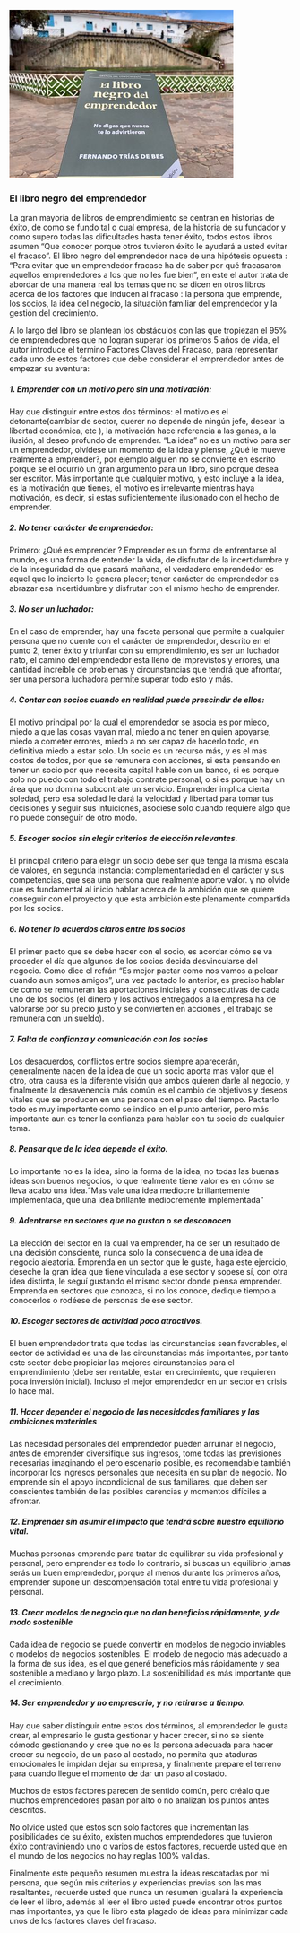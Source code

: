 ![Common Misconceptions About Payment](/images/blog/blog_entrepreneur.png)

### El libro negro del emprendedor

La gran  mayoría de libros de emprendimiento se centran en historias de éxito, de como se fundo tal o cual empresa, de la historia de su fundador y como supero todas las dificultades hasta tener éxito,  todos estos libros asumen “Que conocer porque otros tuvieron éxito le ayudará a usted evitar el fracaso”. El libro negro del emprendedor nace de una  hipótesis opuesta : “Para evitar que un emprendedor fracase ha de saber por qué fracasaron aquellos emprendedores a los que no les fue bien”, en este el autor trata de abordar de una manera real los temas que no se dicen en otros libros acerca de los factores que inducen al fracaso : la persona que emprende, los socios, la idea del negocio, la situación familiar del emprendedor y la gestión del crecimiento.

A lo largo del libro se plantean los obstáculos con las que tropiezan el 95% de emprendedores que  no logran superar los primeros 5 años de vida, el autor  introduce el termino Factores Claves del Fracaso, para representar cada uno de estos factores  que debe considerar el emprendedor antes de empezar su aventura:

##### 1. Emprender con un motivo pero sin una motivación:
Hay que distinguir entre estos dos términos: el motivo es el detonante(cambiar de sector, querer no depende de ningún jefe,  desear la libertad económica, etc ), la motivación hace referencia a las ganas, a la ilusión, al deseo profundo de emprender.
“La idea” no es un motivo para ser un emprendedor, olvídese un momento de la idea y piense, ¿Qué le mueve realmente a emprender?, por ejemplo alguien no se convierte en escrito porque  se el ocurrió un gran argumento para un libro,  sino porque desea ser escritor.
Más importante que cualquier motivo, y esto incluye a la idea, es la motivación que tienes, el motivo es irrelevante mientras haya motivación, es decir, si estas suficientemente ilusionado con el hecho de emprender.

##### 2. No tener carácter de emprendedor:
Primero: ¿Qué es emprender ?  Emprender es un forma de enfrentarse al mundo,  es una forma de entender la vida, de disfrutar de la incertidumbre y de la inseguridad de que pasará mañana, el verdadero emprendedor es aquel que lo incierto le genera placer; tener carácter de emprendedor es abrazar esa incertidumbre y disfrutar con el mismo hecho de emprender.

##### 3. No ser un luchador:
En el caso de emprender, hay una faceta personal que permite a cualquier persona que no cuente con el carácter de emprendedor, descrito en el punto 2, tener éxito y triunfar con su emprendimiento, es ser un luchador nato, el camino del emprendedor esta lleno de imprevistos y errores, una  cantidad increíble de problemas y circunstancias que  tendrá que afrontar,  ser una  persona luchadora permite superar todo esto y más.

##### 4. Contar con socios cuando en realidad puede prescindir de ellos:
El motivo principal por la cual el emprendedor se asocia es por miedo,  miedo a que las cosas vayan mal, miedo a no tener en quien apoyarse, miedo a cometer errores, miedo a no ser capaz de hacerlo todo,  en definitiva miedo a estar solo.
Un  socio es un recurso más, y es el más costos de todos, por que se remunera con acciones, si esta pensando en tener un socio por que necesita capital hable con un banco, si es porque solo no puedo con todo el trabajo contrate personal, o si es porque hay un área que no domina subcontrate un servicio.
Emprender implica cierta soledad, pero esa soledad le dará la velocidad y libertad para tomar tus decisiones y seguir sus intuiciones, asociese solo cuando requiere algo que no puede conseguir de otro modo.

##### 5. Escoger socios sin elegir criterios de elección relevantes. 
El principal criterio para elegir un socio debe ser que tenga la misma escala de valores,  en segunda instancia: complementariedad en el carácter y sus competencias, que sea una  persona que realmente aporte valor. y no olvide que es fundamental al inicio hablar acerca de la ambición que se quiere conseguir con el proyecto y que esta ambición este plenamente compartida por los socios.

##### 6. No tener lo acuerdos claros entre los socios
El primer pacto que se debe hacer con el socio, es acordar cómo se va proceder el día que algunos de los socios decida desvincularse del negocio.  Como dice el refrán “Es mejor pactar como nos vamos a pelear cuando aun somos amigos”,  una vez pactado lo anterior, es preciso hablar de como se remuneran   las aportaciones iniciales y consecutivas de cada uno de los socios (el dinero y los activos entregados a la empresa ha de valorarse por su precio justo y se convierten en acciones , el trabajo se remunera con un sueldo).

##### 7. Falta de confianza y comunicación con los socios
Los desacuerdos, conflictos entre socios siempre aparecerán, generalmente nacen de la idea de que un socio aporta mas valor que él otro, otra causa es la diferente visión que ambos quieren darle al negocio, y finalmente la desavenencia	más común es el cambio de objetivos y deseos vitales que se producen en una persona con el paso del tiempo. Pactarlo todo es muy importante como se indico en el punto anterior, pero más importante aun es tener la confianza para hablar con tu socio de cualquier tema.

##### 8. Pensar que de la idea depende el éxito.
Lo importante no es la idea, sino la forma de la idea, no todas las buenas ideas son buenos negocios, lo que realmente tiene valor es en cómo se lleva acabo una idea.“Mas vale una  idea mediocre brillantemente implementada, que una idea brillante mediocremente implementada”

##### 9. Adentrarse en sectores que no gustan o se desconocen
La elección del sector en la cual va emprender, ha de ser un resultado de una decisión consciente, nunca solo la consecuencia de una idea de negocio aleatoria. Emprenda en un sector que le guste, haga este ejercicio, deseche la gran idea que tiene vinculada a ese sector y sopese sí, con otra idea distinta, le seguí gustando el mismo sector donde piensa emprender. 
Emprenda en sectores que conozca, si no los conoce, dedique tiempo a conocerlos o rodéese de personas de ese sector.

##### 10. Escoger sectores de actividad poco atractivos.
El buen emprendedor trata  que todas las circunstancias sean favorables, el sector de actividad es una de las circunstancias más importantes, por tanto este sector debe propiciar las mejores circunstancias para el emprendimiento (debe ser rentable, estar en crecimiento,  que requieren poca inversión inicial). Incluso el mejor emprendedor en  un sector en crisis lo hace mal.

##### 11. Hacer depender el negocio de las necesidades familiares y las ambiciones materiales
Las necesidad personales del emprendedor pueden arruinar el negocio, antes de emprender diversifique sus ingresos, tome todas las previsiones	necesarias imaginando el pero escenario posible, es recomendable también incorporar los ingresos personales que necesita en su plan de negocio. No emprende sin el apoyo incondicional de sus familiares, que deben ser conscientes también de las posibles carencias y momentos difíciles a afrontar.

##### 12. Emprender sin asumir el impacto que tendrá sobre nuestro equilibrio vital.
Muchas personas emprende para tratar de equilibrar su vida profesional y personal,  pero emprender es todo lo contrario, si buscas un equilibrio jamas serás un buen emprendedor, porque al menos durante los primeros años, emprender supone un descompensación total entre tu vida profesional y personal.

##### 13. Crear modelos de negocio que no dan beneficios rápidamente,  y de modo sostenible
Cada idea de negocio se puede convertir en modelos de negocio inviables o modelos de negocios sostenibles. El modelo de negocio más adecuado a la forma de sus idea,  es el que generé beneficios más rápidamente y sea sostenible a mediano y largo plazo. La sostenibilidad es más importante que el crecimiento.

##### 14. Ser emprendedor y no empresario, y no retirarse a tiempo.
Hay que saber distinguir entre estos dos términos, al emprendedor le gusta crear, al empresario le gusta gestionar y hacer crecer, si no se siente cómodo gestionando y cree que no es la persona adecuada para hacer crecer su negocio, de un paso al costado, no permita que ataduras emocionales le impidan  dejar su empresa, y finalmente  prepare el terreno para cuando llegue el momento de dar un paso al costado.

Muchos de estos factores parecen de sentido común, pero créalo que muchos emprendedores pasan por alto o no analizan los puntos antes descritos.

No olvide usted que estos son solo factores que  incrementan las posibilidades de su éxito, existen muchos emprendedores que tuvieron éxito contraviniendo uno o varios de estos factores, recuerde usted que en el mundo de los negocios no hay reglas 100% validas.

Finalmente este pequeño resumen muestra la ideas rescatadas por mi persona, que según mis criterios y experiencias previas son las mas resaltantes, recuerde usted que nunca un resumen igualará la experiencia de leer el libro, además al leer el libro usted puede encontrar otros puntos mas importantes, ya que le libro esta plagado de ideas para minimizar cada unos de los factores claves del fracaso. 